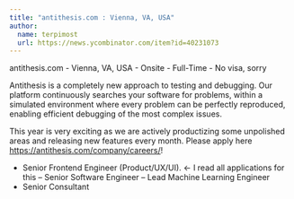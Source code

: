 ```yaml
---
title: "antithesis.com : Vienna, VA, USA"
author:
  name: terpimost
  url: https://news.ycombinator.com/item?id=40231073
---
```

antithesis.com - Vienna, VA, USA - Onsite - Full-Time - No visa, sorry

Antithesis is a completely new approach to testing and debugging. Our platform continuously searches your software for problems, within a simulated environment where every problem can be perfectly reproduced, enabling efficient debugging of the most complex issues.

This year is very exciting as we are actively productizing some unpolished areas and releasing new features every month. 
Please apply here <a href="https:&#x2F;&#x2F;antithesis.com&#x2F;company&#x2F;careers&#x2F;" rel="nofollow">https:&#x2F;&#x2F;antithesis.com&#x2F;company&#x2F;careers&#x2F;</a>!

- Senior Frontend Engineer (Product&#x2F;UX&#x2F;UI). ← I read all applications for this
– Senior Software Engineer
– Lead Machine Learning Engineer
- Senior Consultant
